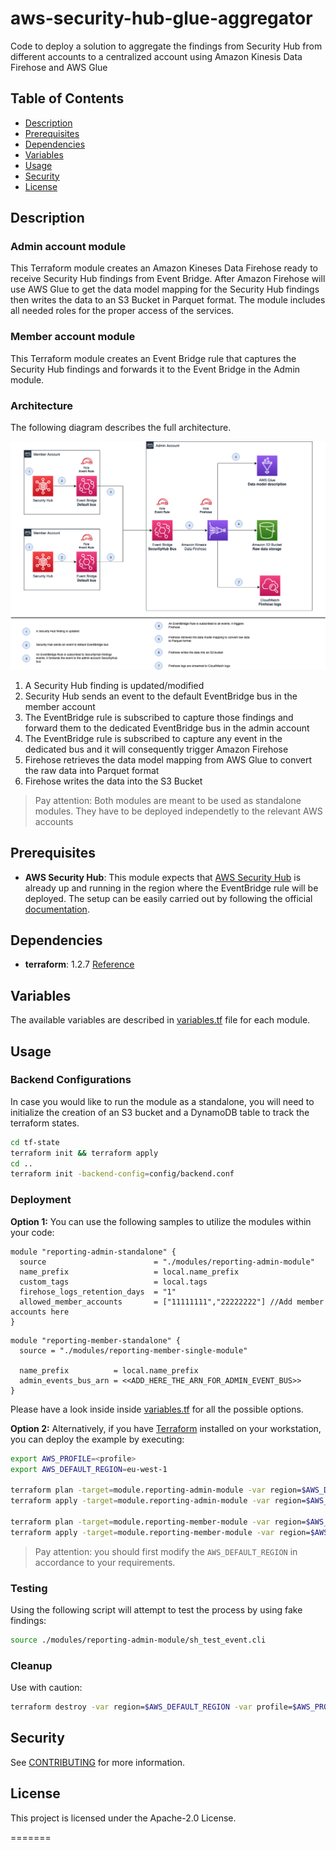 # aws-security-hub-glue-aggregator

Code to deploy a solution to aggregate the findings from Security Hub from different accounts to a centralized account using Amazon Kinesis Data Firehose and AWS Glue

## Table of Contents

- [Description](#description)
- [Prerequisites](#prerequisites)
- [Dependencies](#dependencies)
- [Variables](#variables)
- [Usage](#usage)
- [Security](#security)
- [License](#license)


## Description

### Admin account module
This Terraform module creates an Amazon Kineses Data Firehose ready to receive Security Hub findings from Event Bridge.
After Amazon Firehose will use AWS Glue to get the data model mapping for the Security Hub findings then writes the data to an S3 Bucket in Parquet format. The module includes all needed roles for the proper access of the services.

### Member account module

This Terraform module creates an Event Bridge rule that captures the Security Hub findings and forwards it to the Event Bridge in the Admin module.

### Architecture
The following diagram describes the full architecture.

![Diagram](.images/SecurityHub.png)

1. A Security Hub finding is updated/modified
2. Security Hub sends an event to the default EventBridge bus in the member account
3. The EventBridge rule is subscribed to capture those findings and forward them to the dedicated EventBridge bus in the admin account
4. The EventBridge rule is subscribed to capture any event in the dedicated bus and it will consequently trigger Amazon Firehose
5. Firehose retrieves the data model mapping from AWS Glue to convert the raw data into Parquet format
6. Firehose writes the data into the S3 Bucket


> Pay attention:
Both modules are meant to be used as standalone modules. They have to be deployed independetly to the relevant AWS accounts

## Prerequisites
 
* **AWS Security Hub**: 
This module expects that [AWS Security Hub](https://aws.amazon.com/security-hub/) is already up and running in the region where the EventBridge rule will be deployed.
The setup can be easily carried out by following the official [documentation](https://docs.aws.amazon.com/securityhub/latest/userguide/securityhub-settingup.html).

## Dependencies

* **terraform**: 1.2.7 [Reference](https://github.com/hashicorp/terraform)

## Variables

The available variables are described in [variables.tf](./variables.tf) file for each module.

## Usage

### Backend Configurations
In case you would like to run the module as a standalone, you will need to initialize the creation of an S3 bucket and a DynamoDB table to track the terraform states.

```bash
cd tf-state
terraform init && terraform apply
cd ..
terraform init -backend-config=config/backend.conf
```

### Deployment
**Option 1:**
You can use the following samples to utilize the modules within your code:

```hcl
module "reporting-admin-standalone" {
  source                        = "./modules/reporting-admin-module"
  name_prefix                   = local.name_prefix
  custom_tags                   = local.tags
  firehose_logs_retention_days  = "1"
  allowed_member_accounts       = ["11111111","22222222"] //Add member accounts here
}
```

```hcl
module "reporting-member-standalone" {
  source = "./modules/reporting-member-single-module"

  name_prefix          = local.name_prefix
  admin_events_bus_arn = <<ADD_HERE_THE_ARN_FOR_ADMIN_EVENT_BUS>>
}
```

Please have a look inside inside [variables.tf](./variables.tf) for all the possible options.

**Option 2:**
Alternatively, if you have [Terraform](https://www.terraform.io/) installed on your workstation, you can deploy the example by executing:

```bash
export AWS_PROFILE=<profile>
export AWS_DEFAULT_REGION=eu-west-1

terraform plan -target=module.reporting-admin-module -var region=$AWS_DEFAULT_REGION -var profile=$AWS_PROFILE
terraform apply -target=module.reporting-admin-module -var region=$AWS_DEFAULT_REGION -var profile=$AWS_PROFILE

terraform plan -target=module.reporting-member-module -var region=$AWS_DEFAULT_REGION -var profile=$AWS_PROFILE
terraform apply -target=module.reporting-member-module -var region=$AWS_DEFAULT_REGION -var profile=$AWS_PROFILE
```

> Pay attention:
you should first modify the `AWS_DEFAULT_REGION` in accordance to your requirements.

### Testing

Using the following script will attempt to test the process by using fake findings:

```bash
source ./modules/reporting-admin-module/sh_test_event.cli

```

### Cleanup

Use with caution:

```bash
terraform destroy -var region=$AWS_DEFAULT_REGION -var profile=$AWS_PROFILE
```

## Security

See [CONTRIBUTING](CONTRIBUTING.md) for more information.

## License

This project is licensed under the Apache-2.0 License.

=======
